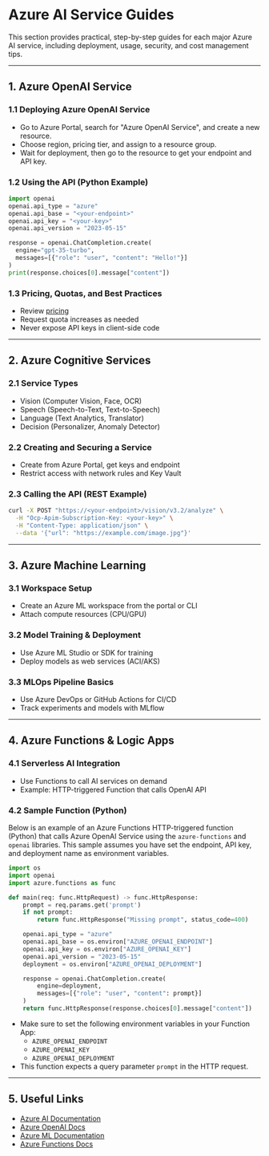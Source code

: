 # Azure AI Service Guides

This section provides practical, step-by-step guides for each major Azure AI service, including deployment, usage, security, and cost management tips.

---

## 1. Azure OpenAI Service

### 1.1 Deploying Azure OpenAI Service

- Go to Azure Portal, search for "Azure OpenAI Service", and create a new resource.
- Choose region, pricing tier, and assign to a resource group.
- Wait for deployment, then go to the resource to get your endpoint and API key.

### 1.2 Using the API (Python Example)

```python
import openai
openai.api_type = "azure"
openai.api_base = "<your-endpoint>"
openai.api_key = "<your-key>"
openai.api_version = "2023-05-15"

response = openai.ChatCompletion.create(
  engine="gpt-35-turbo",
  messages=[{"role": "user", "content": "Hello!"}]
)
print(response.choices[0].message["content"])
```

### 1.3 Pricing, Quotas, and Best Practices

- Review [pricing](https://azure.microsoft.com/pricing/details/cognitive-services/openai-service/)
- Request quota increases as needed
- Never expose API keys in client-side code

---

## 2. Azure Cognitive Services

### 2.1 Service Types

- Vision (Computer Vision, Face, OCR)
- Speech (Speech-to-Text, Text-to-Speech)
- Language (Text Analytics, Translator)
- Decision (Personalizer, Anomaly Detector)

### 2.2 Creating and Securing a Service

- Create from Azure Portal, get keys and endpoint
- Restrict access with network rules and Key Vault

### 2.3 Calling the API (REST Example)

```bash
curl -X POST "https://<your-endpoint>/vision/v3.2/analyze" \
  -H "Ocp-Apim-Subscription-Key: <your-key>" \
  -H "Content-Type: application/json" \
  --data '{"url": "https://example.com/image.jpg"}'
```

---

## 3. Azure Machine Learning

### 3.1 Workspace Setup

- Create an Azure ML workspace from the portal or CLI
- Attach compute resources (CPU/GPU)

### 3.2 Model Training & Deployment

- Use Azure ML Studio or SDK for training
- Deploy models as web services (ACI/AKS)

### 3.3 MLOps Pipeline Basics

- Use Azure DevOps or GitHub Actions for CI/CD
- Track experiments and models with MLflow

---

## 4. Azure Functions & Logic Apps

### 4.1 Serverless AI Integration

- Use Functions to call AI services on demand
- Example: HTTP-triggered Function that calls OpenAI API

### 4.2 Sample Function (Python)

Below is an example of an Azure Functions HTTP-triggered function (Python) that calls Azure OpenAI Service using the `azure-functions` and `openai` libraries. This sample assumes you have set the endpoint, API key, and deployment name as environment variables.

```python
import os
import openai
import azure.functions as func

def main(req: func.HttpRequest) -> func.HttpResponse:
    prompt = req.params.get('prompt')
    if not prompt:
        return func.HttpResponse("Missing prompt", status_code=400)

    openai.api_type = "azure"
    openai.api_base = os.environ["AZURE_OPENAI_ENDPOINT"]
    openai.api_key = os.environ["AZURE_OPENAI_KEY"]
    openai.api_version = "2023-05-15"
    deployment = os.environ["AZURE_OPENAI_DEPLOYMENT"]

    response = openai.ChatCompletion.create(
        engine=deployment,
        messages=[{"role": "user", "content": prompt}]
    )
    return func.HttpResponse(response.choices[0].message["content"])
```

- Make sure to set the following environment variables in your Function App:
  - `AZURE_OPENAI_ENDPOINT`
  - `AZURE_OPENAI_KEY`
  - `AZURE_OPENAI_DEPLOYMENT`
- This function expects a query parameter `prompt` in the HTTP request.

---

## 5. Useful Links

- [Azure AI Documentation](https://learn.microsoft.com/azure/ai-services/)
- [Azure OpenAI Docs](https://learn.microsoft.com/azure/ai-services/openai/)
- [Azure ML Documentation](https://learn.microsoft.com/azure/machine-learning/)
- [Azure Functions Docs](https://learn.microsoft.com/azure/azure-functions/)
